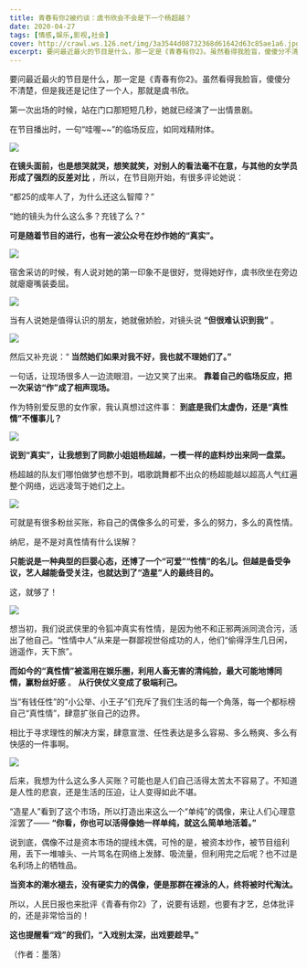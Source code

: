 ```yaml
---
title: 青春有你2被约谈：虞书欣会不会是下一个杨超越？
date: 2020-04-27
tags: [情感,娱乐,影视,社会]
cover: http://crawl.ws.126.net/img/3a3544d08732368d61642d63c85ae1a6.jpg
excerpt: 要问最近最火的节目是什么，那一定是《青春有你2》。虽然看得我脸盲，傻傻分不清楚，但是我还是记住了一个人，那就是虞书欣。第一次出场的时候，站在门口那短短几秒，她就已经演了一出情景剧。在节目播出时，一句“哇喔~~”的临场反应，如同戏精附
---
```

要问最近最火的节目是什么，那一定是《青春有你2》。虽然看得我脸盲，傻傻分不清楚，但是我还是记住了一个人，那就是虞书欣。

第一次出场的时候，站在门口那短短几秒，她就已经演了一出情景剧。

在节目播出时，一句“哇喔~~”的临场反应，如同戏精附体。

![](http://crawl.ws.126.net/img/3a3544d08732368d61642d63c85ae1a6.jpg)  

**在镜头面前，也是想哭就哭，想笑就笑，对别人的看法毫不在意，与其他的女学员形成了强烈的反差对比** ，所以，在节目刚开始，有很多评论她说：

“都25的成年人了，为什么还这么智障？”

“她的镜头为什么这么多？充钱了么？”

**可是随着节目的进行，也有一波公众号在炒作她的“真实”。**

![](http://crawl.ws.126.net/img/3b481b458acc30b2004ebdc9afe95d79.gif)  

宿舍采访的时候，有人说对她的第一印象不是很好，觉得她好作，虞书欣坐在旁边就瘪瘪嘴装委屈。

![](http://crawl.ws.126.net/img/118802f0a5de6147ca7cde32cb1f3972.gif)  

当有人说她是值得认识的朋友，她就傲娇脸，对镜头说 **“但很难认识到我”** 。

![](http://crawl.ws.126.net/img/dddfb171bd36413b140a783f80d26118.gif)  

然后又补充说：“ **当然她们如果对我不好，我也就不理她们了。”**

一句话，让现场很多人一边流眼泪，一边又笑了出来。 **靠着自己的临场反应，把一次采访“作”成了相声现场。**

作为特别爱反思的女作家，我认真想过这件事： **到底是我们太虚伪，还是“真性情”不懂事儿？**

![](http://crawl.ws.126.net/img/f4be9c6404d62973c23ee526efc3e70a.gif)  

**说到“真实”，让我想到了同款小姐姐杨超越，一模一样的底料炒出来同一盘菜。**

杨超越的队友们哪怕做梦也想不到，唱歌跳舞都不出众的杨超能越以超高人气红遍整个网络，远远凌驾于她们之上。

![](http://crawl.ws.126.net/img/6ab9fbac91ea08ab55d07f05ac1a77fb.gif)  

可就是有很多粉丝买账，称自己的偶像多么的可爱，多么的努力，多么的真性情。

纳尼，是不是对真性情有什么误解？

**只能说是一种典型的巨婴心态，还博了一个“可爱”“性情”的名儿。但越是备受争议，艺人越能备受关注，也就达到了“造星”人的最终目的。**

这，就够了！  

![](http://crawl.ws.126.net/img/66ef08f85ef64c0a45139ba33aa9ec5f.jpg)  

想当初，我们说武侠里的令狐冲真实有性情，是因为他不和正邪两派同流合污，活出了他自己。“性情中人”从来是一群鄙视世俗成功的人，他们“偷得浮生几日闲，逍遥作，天下旅”。

**而如今的“真性情”被滥用在娱乐圈，利用人畜无害的清纯脸，最大可能地博同情，赢粉丝好感** 。 **从行侠仗义变成了极端利己。**

当“有钱任性”的“小公举、小王子”们充斥了我们生活的每一个角落，每一个都标榜自己“真性情”，肆意扩张自己的边界。

相比于寻求理性的解决方案，肆意宣泄、任性表达是多么容易、多么畅爽、多么有快感的一件事啊。

![](http://crawl.ws.126.net/img/5e5d942cf49c61fa64359ae6fa225ff2.jpg)  

后来，我想为什么这么多人买账？可能也是人们自己活得太苦太不容易了。不知道是人性的悲哀，还是生活的压迫，让人变得如此不堪。

“造星人”看到了这个市场，所以打造出来这么一个“单纯”的偶像，来让人们心理意淫罢了—— **“你看，你也可以活得像她一样单纯，就这么简单地活着。”**

说到底，偶像不过是资本市场的提线木偶，可怜的是，被资本炒作，被节目组利用，丢下一堆噱头、一片骂名在网络上发酵、吸流量，但利用完之后呢？也不过是名利场上的牺牲品。

**当资本的潮水褪去，没有硬实力的偶像，便是那群在裸泳的人，终将被时代淘汰。**

所以，人民日报也来批评《青春有你2》了，说要有话题，也要有才艺，总体批评的，还是非常恰当的！

**这也提醒看“戏”的我们，“入戏别太深，出戏要趁早。”**

（作者：墨落）

